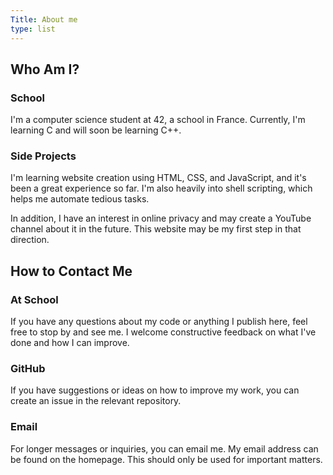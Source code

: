 ```yaml
---
Title: About me
type: list
---
```


## Who Am I?

### School

I'm a computer science student at 42, a school in France. Currently, I'm learning C and will soon be learning C++.

### Side Projects

I'm learning website creation using HTML, CSS, and JavaScript, and it's been a great experience so far. I'm also heavily into shell scripting, which helps me automate tedious tasks.

In addition, I have an interest in online privacy and may create a YouTube channel about it in the future. This website may be my first step in that direction.

## How to Contact Me

### At School

If you have any questions about my code or anything I publish here, feel free to stop by and see me. I welcome constructive feedback on what I've done and how I can improve.

### GitHub

If you have suggestions or ideas on how to improve my work, you can create an issue in the relevant repository.

### Email

For longer messages or inquiries, you can email me. My email address can be found on the homepage. This should only be used for important matters.


<!-- ### Other
I'll maybe open a Matrix or something  -->
